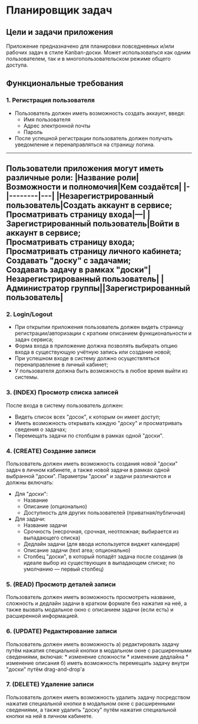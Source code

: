 # Планировщик задач
## Цели и задачи приложения
Приложение предназначено для планировки повседневных и/или рабочих задач в стиле Kanban-доски. Может использоваться как одним пользователем, так и в многопользовательском режиме общего доступа.
## Функциональные требования
### 1. Регистрация пользователя
* Пользователь должен иметь возможность создать аккаунт, введя:
     - Имя пользователя
     - Адрес электронной почты
     - Пароль
* После успешной регистрации пользователь должен получать уведомление и перенаправляться на страницу логина.

------------------------------
Пользователи приложения могут иметь различные роли: 
|Название роли|Возможности и полномочия|Кем создаётся|
|-|--------|---|
|Незарегистрированный пользователь|Создать аккаунт в сервисе; <br/> Просматривать страницу входа|—|
|Зарегистрированный пользователь|Войти в аккаунт в сервисе; <br/> Просматривать страницу входа; <br/> Просматривать страницу личного кабинета; <br/> Создавать "доску" с задачами; <br/> Создавать задачу в рамках "доски"|Незарегистрированный пользователь|
|Администратор группы||Зарегистрированный пользователь|
-------------------------------

### 2. Login/Logout
* При открытии приложения пользователь должен видеть страницу регистрации/авторизации с кратким описанием функциональности и задач сервиса;
* Форма входа в приложение должна позволять выбирать опцию входа в существующую учётную запись или создание новой;
* При успешном входе в систему должно осуществляться перенаправление в личный кабинет;
* У пользователя должна быть возможность в любое время выйти из системы.
### 3. (INDEX) Просмотр списка записей
После входа в систему пользователь должен:
* Видеть список всех "досок", к которым он имеет доступ;
* Иметь возможность открывать каждую "доску" и просматривать сведения о задачах;
* Перемещать задачи по столбцам в рамках одной "доски".
### 4. (CREATE) Создание записи
Пользователь должен иметь возможность создания новой "доски" задач в личном кабинете, а также новой задачи в рамках одной выбранной "доски". Параметры "доски" и задачи различаются и должны включать:
* Для "доски":
    * Название
    * Описание (опционально)
    * Доступность для других пользователей (приватная/публичная)
* Для задачи:
    * Название задачи
    * Срочность (несрочная, срочная, неотложная; выбирается из выпадающего списка) 
    * Дедлайн задачи (для ввода используется виджет календаря)
    * Описание задачи (text area; опционально)
    * Столбец "доски", в который попадёт задача после создания (в идеале выбор из существующих в выпадающем списке; по умолчанию — первый столбец)
### 5. (READ) Просмотр деталей записи
Пользователь должен иметь возможность просмотреть название, сложность и дедлайн задачи в кратком формате без нажатия на неё, а также вызвать модальное окно с описанием задачи (если есть) и расширенной информацией.
### 6. (UPDATE) Редактирование записи
Пользователь должен иметь возможность
а) редактировать задачу путём нажатия специальной кнопки в модальном окне с расширенными сведениями, включая: 
    * изменение сложности
    * изменение дедлайна
    * изменение описания
б) иметь возможность перемещать задачу внутри "доски" путём drag-and-drop'а
### 7. (DELETE) Удаление записи
Пользователь должен иметь возможность удалить задачу посредством нажатия специальной кнопки в модальном окне с расширенными сведениями, а также удалить "доску" путём нажатия специальной кнопки на ней в личном кабинете.



